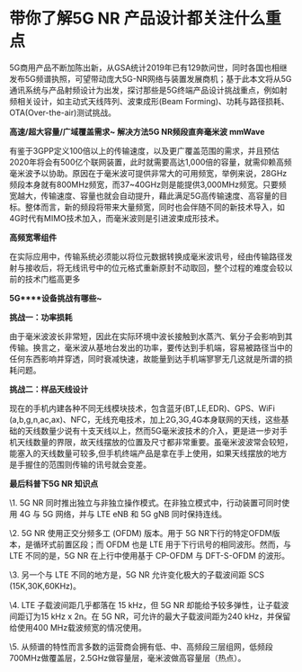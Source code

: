 # 带你了解5G NR 产品设计都关注什么重点

5G商用产品不断加陈出新，从GSA统计2019年已有129款问世，同时各国也相继发布5G频谱执照，可望带动庞大5G-NR网络与装置发展商机；基于此本文将从5G通讯系统与产品射频设计为出发，探讨那些是5G终端产品设计挑战重点，例如射频相关设计，如主动式天线阵列、波束成形(Beam Forming)、功耗与路径损耗、OTA(Over-the-air)测试挑战。

 

**高速/超大容量/广域覆盖需求~ 解决方法5G NR频段直奔毫米波 mmWave**

 

有鉴于3GPP定义100倍以上的传输速度，以及更广覆盖范围的需求，并且预估2020年将会有500亿个联网装置，此时就需要高达1,000倍的容量，就需仰赖高频毫米波予以协助。原因在于毫米波可提供非常大的可用频宽，举例来说，28GHz频段本身就有800MHz频宽，而37~40GHz则是能提供3,000MHz频宽。只要频宽越大，传输速度、容量也就会自动提升，藉此满足5G高传输速度、高容量的目标。整体而言，新的频段将带来大量频宽，同时也会伴随不同的新技术导入，如4G时代有MIMO技术加入，而毫米波则是引进波束成形技术。

 

**高频宽零组件**

 

在实际应用中，传输系统必须能以将位元数据转换成毫米波讯号，经由传输路径发射与接收后，将无线讯号中的位元格式重新原封不动取回，整个过程的难度会较以前的技术门槛高更多

 

  

**5G****设备挑战有哪些~**

 

**挑战一：功率损耗**

 

由于毫米波波长非常短，因此在实际环境中波长接触到水蒸汽、氧分子会影响到其传输。换言之，毫米波从基地台发出的功率，要传达到手机端，容易被路径当中的任何东西影响并穿透，同时衰减快速，故能量到达手机端寥寥无几这就是所谓的损耗问题。

 

**挑战二：样品天线设计**

 

现在的手机内建各种不同无线模块技术，包含蓝牙(BT,LE,EDR)、GPS、WiFi (a,b,g,n,ac,ax)、NFC，无线充电技术，加上2G,3G,4G本身联网的天线，这些基础的天线数量少说有十支天线以上，然而5G毫米波技术的介入，更是进一步对手机天线数量的界限，故天线摆放的位置及尺寸都非常重要。虽毫米波波常会较短，能塞入的天线数量可较多,但手机终端产品是拿在手上使用，如果天线摆放的地方是手握住的范围则传输的讯号就会变差。

 

  

**最后科普下5G NR 知识点**

 

\1.   5G NR 同时推出独立与非独立操作模式。在非独立模式中，行动装置可同时使用 4G 与 5G 网络，并与 LTE eNB 和 5G gNB 同时保持连线。

 

\2.   5G NR 使用正交分频多工 (OFDM) 版本。用于 5G NR下行的特定OFDM版本，是循环式前置区段；而 OFDM 也是 LTE 用于下行讯号的相同波形。然而，与 LTE 不同的是，5G NR 在上行中使用基于 CP-OFDM 与 DFT-S-OFDM 的波形。

 

\3.   另一个与 LTE 不同的地方是，5G NR 允许变化极大的子载波间距 SCS (15K,30K,60KHz)。

 

\4.   LTE 子载波间距几乎都落在 15 kHz，但 5G NR 却能给予较多弹性，让子载波间距订为15 kHz x 2n。在 5G NR，可允许的最大子载波间距为240 kHz，并保留给使用400 MHz载波频宽的情况使用。

 

\5.  从频谱的特性而言多数的运营商会拥有低、中、高频段三层组网，低频段700MHz做覆盖层，2.5GHz做容量层，毫米波做高容量层（热点）。

 